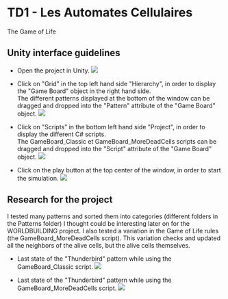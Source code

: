 # TD1 - Les Automates Cellulaires

The Game of Life

## Unity interface guidelines

- Open the project in Unity.
![](/AI_Simulations/1_Game_of_Life/ReadMeImages/1_open_project.png)

- Click on "Grid" in the top left hand side "Hierarchy", in order to display the "Game Board" object in the right hand side.  
The different patterns displayed at the bottom of the window can be dragged and dropped into the "Pattern" attribute of the "Game Board" object.
![](/AI_Simulations/1_Game_of_Life/ReadMeImages/2_grid.png)

- Click on "Scripts" in the bottom left hand side "Project", in order to display the different C# scripts.  
The GameBoard_Classic et GameBoard_MoreDeadCells scripts can be dragged and dropped into the "Script" attribute of the "Game Board" object.
![](/AI_Simulations/1_Game_of_Life/ReadMeImages/3_scripts.png)

- Click on the play button at the top center of the window, in order to start the simulation.
![](/AI_Simulations/1_Game_of_Life/ReadMeImages/4_play.png)

## Research for the project

I tested many patterns and sorted them into categories (different folders in the Patterns folder) I thought could be interesting later on for the WORLDBUILDING project. I also tested a variation in the Game of Life rules (the GameBoard_MoreDeadCells script). This variation checks and updated all the neighbors of the alive cells, but the alive cells themselves.  

- Last state of the "Thunderbird" pattern while using the GameBoard_Classic script.
![](/AI_Simulations/1_Game_of_Life/ReadMeImages/5_end_classic.png)

- Last state of the "Thunderbird" pattern while using the GameBoard_MoreDeadCells script.
![](/AI_Simulations/1_Game_of_Life/ReadMeImages/6_end_more_dead_cells.png)